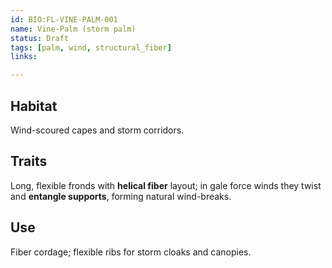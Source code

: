 ```yaml
---
id: BIO:FL-VINE-PALM-001
name: Vine-Palm (storm palm)
status: Draft
tags: [palm, wind, structural_fiber]
links:

---
```


## Habitat
Wind-scoured capes and storm corridors.

## Traits
Long, flexible fronds with **helical fiber** layout; in gale force winds they twist and **entangle supports**, forming natural wind-breaks.

## Use
Fiber cordage; flexible ribs for storm cloaks and canopies.
